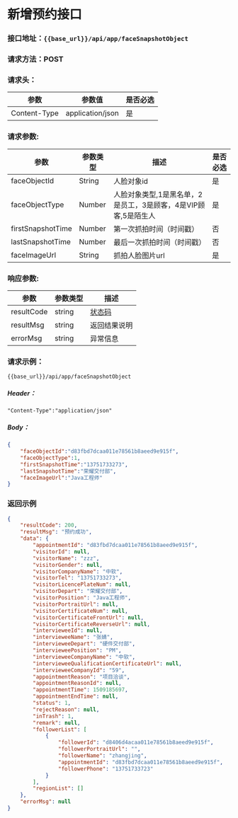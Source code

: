 # 新增预约接口

### 接口地址：`{{base_url}}/api/app/faceSnapshotObject`

### 请求方法：POST

### 请求头：

| 参数 | 参数值 | 是否必选 |
| --- | --- | --- |
| Content-Type | application/json | 是 |

### 请求参数:

| 参数 | 参数类型 | 描述 | 是否必选 |
| --- | --- | --- | --- |
| faceObjectId| String | 人脸对象id | 是 |
| faceObjectType| Number | 人脸对象类型,1是黑名单，2是员工，3是顾客，4是VIP顾客,5是陌生人 | 是  |
| firstSnapshotTime| Number | 第一次抓拍时间（时间戳） | 否 |
| lastSnapshotTime| Number | 最后一次抓拍时间（时间戳） | 否 |
| faceImageUrl| String | 抓拍人脸图片url| 是 |

### 响应参数:

| 参数 | 参数类型 | 描述 |
| --- | --- | --- |
| resultCode | string | [状态码](/data-struct/code.md) |
| resultMsg | string | 返回结果说明 |
| errorMsg | string | 异常信息 |

### 请求示例：

```
{{base_url}}/api/app/faceSnapshotObject
```

##### Header：

```
"Content-Type":"application/json"
```

##### Body：

```json
{
    "faceObjectId":"d83fbd7dcaa011e78561b8aeed9e915f",
    "faceObjectType":1,
    "firstSnapshotTime":"13751733273",
    "lastSnapshotTime":"荣耀交付部",
    "faceImageUrl":"Java工程师"
}
```

### 返回示例

```json
{
    "resultCode": 200,
    "resultMsg": "预约成功",
    "data": {
        "appointmentId": "d83fbd7dcaa011e78561b8aeed9e915f",
        "visitorId": null,
        "visitorName": "zzz",
        "visitorGender": null,
        "visitorCompanyName": "中软",
        "visitorTel": "13751733273",
        "visitorLicencePlateNum": null,
        "visitorDepart": "荣耀交付部",
        "visitorPosition": "Java工程师",
        "visitorPortraitUrl": null,
        "visitorCertificateNum": null,
        "visitorCertificateFrontUrl": null,
        "visitorCertificateReverseUrl": null,
        "intervieweeId": null,
        "intervieweeName": "张婧",
        "intervieweeDepart": "硬件交付部",
        "intervieweePosition": "PM",
        "intervieweeCompanyName": "中软",
        "intervieweeQualificationCertificateUrl": null,
        "intervieweeCompanyId": "59",
        "appointmentReason": "项目洽谈",
        "appointmentReasonId": null,
        "appointmentTime": 1509185697,
        "appointmentEndTime": null,
        "status": 1,
        "rejectReason": null,
        "inTrash": 1,
        "remark": null,
        "followerList": [
            {
                "followerId": "d8406d4acaa011e78561b8aeed9e915f",
                "followerPortraitUrl": "",
                "followerName": "zhangjing",
                "appointmentId": "d83fbd7dcaa011e78561b8aeed9e915f",
                "followerPhone": "13751733723"
            }
        ],
        "regionList": []
    },
    "errorMsg": null
}
```



